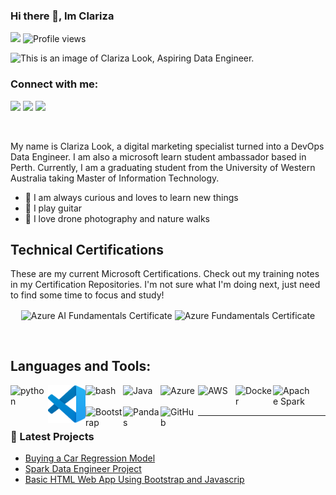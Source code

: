 ### Hi there 👋, Im Clariza


![](https://img.shields.io/github/followers/clariza-look-microsoft-ambassador?label=Followers&style=flat-square)
![Profile views](https://gpvc.arturio.dev/clariza-look-microsoft-ambassador)
 
<img src="https://raw.githubusercontent.com/clariza-look-microsoft-ambassador/clariza-look-microsoft-ambassador/main/header.png" alt="This is an image of Clariza Look, Aspiring Data Engineer.">


### Connect with me:
<p align="left">
<a href="https://www.linkedin.com/in/clarizalook/"><img src="https://img.shields.io/badge/-LinkedIn-0072b1?style=flat-square&logo=linkedin&logoColor=white"/></a>
<a href="https://www.kaggle.com/clarlooktech"><img src="https://img.shields.io/badge/-Kaggle-blue"/></a>
<a href="https://twitter.com/clarizalook"><img src=https://img.shields.io/badge/-Twitter-orange"/></a>
</p>

<br />
 
My name is Clariza Look, a digital marketing specialist turned into a DevOps Data Engineer. I am also a microsoft learn student ambassador based in Perth. Currently, I am a graduating student from the University of Western Australia taking Master of Information Technology.

- 🔭 I am always curious and loves to learn new things
- 🌱 I play guitar
- 👯 I love drone photography and nature walks 

 
## Technical Certifications

These are my current Microsoft Certifications.  Check out my training notes in my Certification Repositories. I'm not sure what I'm doing next, just need to find some time to focus and study!

<p align="center">
 
<img align="center" alt="Azure AI Fundamentals Certificate" width="100px" src="https://github.com/clariza-look-microsoft-ambassador/clariza-look-microsoft-ambassador/blob/main/azure-ai-fundamentals-600x600.png" />
 
 <img align="center" alt="Azure Fundamentals Certificate" width="100px" src="https://github.com/clariza-look-microsoft-ambassador/clariza-look-microsoft-ambassador/blob/main/azure-fundamentals.png" />
 
</p>
 
<br />

## Languages and Tools:

<img align="left" alt="python" width="60px" src="https://cdn3.iconfinder.com/data/icons/logos-and-brands-adobe/512/267_Python-512.png" />

<img align="left" alt="visual studio code" width="60px" src="https://raw.githubusercontent.com/github/explore/80688e429a7d4ef2fca1e82350fe8e3517d3494d/topics/visual-studio-code/visual-studio-code.png" />
 
<img align="left" alt="bash" width="60px" src="https://github.com/clariza-look-microsoft-ambassador/clariza-look-microsoft-ambassador/blob/main/full_colored_dark.svg" />
 
 <img align="left" alt="Java" width="60px" src="https://github.com/clariza-look-microsoft-ambassador/clariza-look-microsoft-ambassador/blob/main/java.svg" />
 
 

<img align="left" alt="Azure" width="60px" src="https://www.parkmycloud.com/wp-content/uploads/2018/02/Azure_.png" />

<img align="left" alt="AWS" width="60px" src="https://cdn.jsdelivr.net/npm/simple-icons@3.4.0/icons/amazonaws.svg" />

<img align="left" alt="Docker" width="60px" src="https://github.com/clariza-look-microsoft-ambassador/clariza-look-microsoft-ambassador/blob/main/Docker-Logo-2013-2015.png" />
 
<img align="left" alt="Apache Spark" width="60px" src="https://github.com/clariza-look-microsoft-ambassador/clariza-look-microsoft-ambassador/blob/main/Apache_Spark_logo.svg.png" />

<img align="left" alt="Bootstrap" width="60px" src="https://github.com/clariza-look-microsoft-ambassador/clariza-look-microsoft-ambassador/blob/main/bootstrap.png" />
 
<img align="left" alt="Pandas" width="60px" src="https://github.com/clariza-look-microsoft-ambassador/clariza-look-microsoft-ambassador/blob/main/pandas-logo-300.png" />

<img align="left" alt="GitHub" width="60px" src="https://github.com/clariza-look-microsoft-ambassador/clariza-look-microsoft-ambassador/blob/main/git-logo.png" />



<br />
<br />

---

### 📕 Latest Projects

<!-- BLOG-POST-LIST:START -->
* [Buying a Car Regression Model](https://towardsdatascience.com/buying-a-car-as-a-data-scientist-5a2f9f340292) 
* [Spark Data Engineer Project](https://towardsdatascience.com/using-data-science-for-customer-acquisition-2001525792f)
* [Basic HTML Web App Using Bootstrap and Javascrip](https://towardsdatascience.com/tuning-a-models-hyperparameters-and-aiming-for-a-specific-metric-in-accordance-with-the-business-3c47d534ed3b)

<br />





